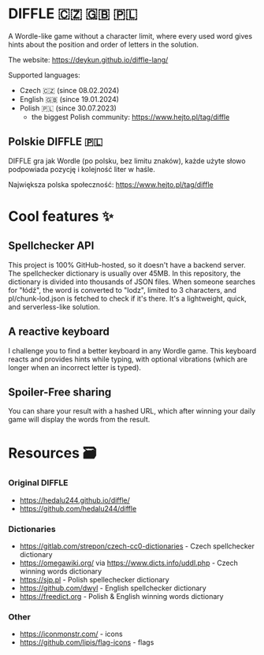 # DIFFLE 🇨🇿 🇬🇧 🇵🇱

A Wordle-like game without a character limit, where every used word gives hints about the position and order of letters in the solution.

The website: https://deykun.github.io/diffle-lang/

Supported languages:
 - Czech 🇨🇿 (since 08.02.2024)
 - English 🇬🇧 (since 19.01.2024)
 - Polish 🇵🇱 (since 30.07.2023)
    - the biggest Polish community: https://www.hejto.pl/tag/diffle

## Polskie DIFFLE 🇵🇱
DIFFLE gra jak Wordle (po polsku, bez limitu znaków), każde użyte słowo podpowiada pozycję i kolejność liter w haśle.

Największa polska społeczność: https://www.hejto.pl/tag/diffle

# Cool features ✨

## Spellchecker API
This project is 100% GitHub-hosted, so it doesn't have a backend server. The spellchecker dictionary is usually over 45MB. In this repository, the dictionary is divided into thousands of JSON files. When someone searches for "łódź", the word is converted to "lodz", limited to 3 characters, and pl/chunk-lod.json is fetched to check if it's there. It's a lightweight, quick, and serverless-like solution.

## A reactive keyboard
I challenge you to find a better keyboard in any Wordle game. This keyboard reacts and provides hints while typing, with optional vibrations (which are longer when an incorrect letter is typed).

## Spoiler-Free sharing
You can share your result with a hashed URL, which after winning your daily game will display the words from the result.

# Resources 🗃️

### Original DIFFLE
 - https://hedalu244.github.io/diffle/
 - https://github.com/hedalu244/diffle

### Dictionaries
 - https://gitlab.com/strepon/czech-cc0-dictionaries - Czech spellchecker dictionary
 - https://omegawiki.org/ via https://www.dicts.info/uddl.php - Czech winning words dictionary
 - https://sjp.pl - Polish spellechecker dictionary
 - https://github.com/dwyl - English spellchecker dictionary
 - https://freedict.org - Polish & English winning words dictionary

### Other
 - https://iconmonstr.com/ - icons
 - https://github.com/lipis/flag-icons - flags
